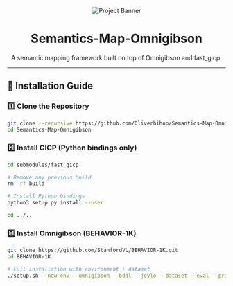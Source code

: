 <p align="center">
  <!-- Replace with your own banner image if available -->
  <img src="[https://github.com/Oliverbihop/Semantics-Map-Omnigibson/blob/main/assets/map_capture.png]/800x200?text=Semantics-Map-Omnigibson" alt="Project Banner" />
</p>

<h1 align="center">Semantics-Map-Omnigibson</h1>

<p align="center">
  A semantic mapping framework built on top of Omnigibson and fast_gicp.
</p>

---

## 🚀 Installation Guide

### 1️⃣ Clone the Repository

```bash
git clone --recursive https://github.com/Oliverbihop/Semantics-Map-Omnigibson.git
cd Semantics-Map-Omnigibson 
```
### 2️⃣ Install GICP (Python bindings only)
```bash
cd submodules/fast_gicp

# Remove any previous build
rm -rf build

# Install Python bindings
python3 setup.py install --user

cd ../..
```
### 3️⃣ Install Omnigibson (BEHAVIOR-1K)
```bash
git clone https://github.com/StanfordVL/BEHAVIOR-1K.git
cd BEHAVIOR-1K

# Full installation with environment + dataset
./setup.sh --new-env --omnigibson --bddl --joylo --dataset --eval --primitives
